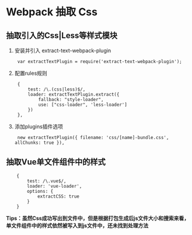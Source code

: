 # Webpack 抽取 Css

## 抽取引入的Css|Less等样式模块

1. 安装并引入 extract-text-webpack-plugin
	
		var extractTextPlugin = require('extract-text-webpack-plugin');

2. 配置rules规则

		{
            test: /\.(css|less)$/,
            loader: extractTextPlugin.extract({
                fallback: "style-loader",
                use: ["css-loader", 'less-loader']
            })
        },

3. 添加plugins插件选项

		new extractTextPlugin({ filename: 'css/[name]-bundle.css', allChunks: true }),

## 抽取Vue单文件组件中的样式

		{
            test: /\.vue$/,
            loader: 'vue-loader',
            options: {
                extractCSS: true
            }
        }

**Tips：虽然Css成功写出到文件中，但是根据打包生成后js文件大小和搜索来看，单文件组件中的样式依然被写入到js文件中，还未找到处理方法**